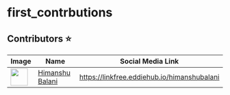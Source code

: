 # first_contrbutions

## Contributors ⭐

| Image | Name | Social Media Link |
|---|---|---|
| <img src="https://github.com/himanshubalani.png" width=40px> | [Himanshu Balani](https://github.com/himanshubalani) |  https://linkfree.eddiehub.io/himanshubalani
